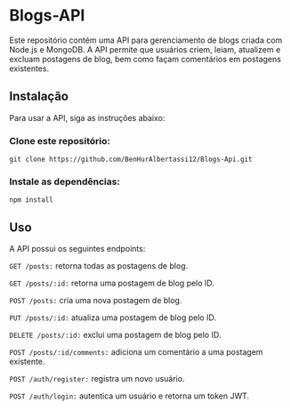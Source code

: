 
# Blogs-API
Este repositório contém uma API para gerenciamento de blogs criada com Node.js e MongoDB. A API permite que usuários criem, leiam, atualizem e excluam postagens de blog, bem como façam comentários em postagens existentes.

## Instalação
Para usar a API, siga as instruções abaixo:

### Clone este repositório:
`git clone https://github.com/BenHurAlbertassi12/Blogs-Api.git`

### Instale as dependências:
`npm install`

## Uso
A API possui os seguintes endpoints:

`GET /posts:` retorna todas as postagens de blog.

`GET /posts/:id:` retorna uma postagem de blog pelo ID.

`POST /posts:` cria uma nova postagem de blog.

`PUT /posts/:id:` atualiza uma postagem de blog pelo ID.

`DELETE /posts/:id:` exclui uma postagem de blog pelo ID.

`POST /posts/:id/comments:` adiciona um comentário a uma postagem existente.

`POST /auth/register:` registra um novo usuário.

`POST /auth/login:` autentica um usuário e retorna um token JWT.

